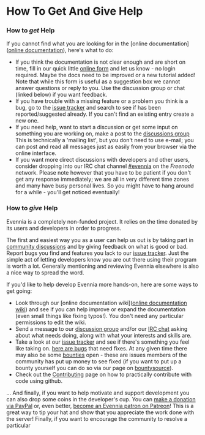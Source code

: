 # How To Get And Give Help


### How to *get* Help

If you cannot find what you are looking for in the [online documentation]([online documentation](index)), here's what to do:
 
- If you think the documentation is not clear enough and are short on time, fill in our quick little [online form][form] and let us know - no login required. Maybe the docs need to be improved or a new tutorial added! Note that while this form is useful as a suggestion box we cannot answer questions or reply to you. Use the discussion group or chat (linked below) if you want feedback.
- If you have trouble with a missing feature or a problem you think is a bug, go to the [issue tracker][issues] and search to see if has been reported/suggested already. If you can't find an existing entry create a new one.
- If you need help, want to start a discussion or get some input on something you are working on, make a post to the [discussions group][group] This is technically a 'mailing list', but you don't need to use e-mail; you can post and read all messages just as easily from your browser via the online interface.
- If you want more direct discussions with developers and other users, consider dropping into our IRC chat channel [#evennia][chat] on the *Freenode* network. Please note however that you have to be patient if you don't get any response immediately; we are all in very different time zones and many have busy personal lives. So you might have to hang around for a while - you'll get noticed eventually!


### How to *give* Help

Evennia is a completely non-funded project. It relies on the time donated by its users and developers in order to progress. 

The first and easiest way you as a user can help us out is by taking part in [community discussions][group] and by giving feedback on what is good or bad. Report bugs you find and features you lack to our [issue tracker][issues]. Just the simple act of letting developers know you are out there using their program is worth a lot. Generally mentioning and reviewing Evennia elsewhere is also a nice way to spread the word. 

If you'd like to help develop Evennia more hands-on, here are some ways to get going:

- Look through our [online documentation wiki]([online documentation wiki](index)) and see if you can help improve or expand the documentation (even small things like fixing typos!). You don't need any particular permissions to edit the wiki.
- Send a message to our [discussion group][group] and/or our [IRC chat][chat] asking about what needs doing, along with what your interests and skills are.
- Take a look at our [issue tracker][issues] and see if there's something you feel like taking on. [here are bugs][issues-master] that need fixes. At any given time there may also be some [bounties][issues-bounties] open - these are issues members of the community has put up money to see fixed (if you want to put up a bounty yourself you can do so via our page on [bountysource][bountysource]).
- Check out the [Contributing](Contributing) page on how to practically contribute with code using github.

... And finally, if you want to help motivate and support development you can also drop some coins in the developer's cup. You can [make a donation via PayPal][paypal] or, even better, [become an Evennia patron on Patreon][patreon]! This is a great way to tip your hat and show that you appreciate the work done with the server! Finally, if you want to encourage the community to resolve a particular 

[form]: https://docs.google.com/spreadsheet/viewform?hl=en_US&formkey=dGN0VlJXMWpCT3VHaHpscDEzY1RoZGc6MQ#gid=0
[group]: http://groups.google.com/group/evennia/
[issues]: https://github.com/evennia/evennia/issues
[issues-master]: https://github.com/evennia/evennia/issues?utf8=%E2%9C%93&q=is%3Aissue%20is%3Aopen%20label%3Abug%20label%3Amaster-branch
[chat]: http://webchat.freenode.net/?channels=evennia
[paypal]: https://www.paypal.com/se/cgi-bin/webscr?cmd=_flow&SESSION=Z-VlOvfGjYq2qvCDOUGpb6C8Due7skT0qOklQEy5EbaD1f0eyEQaYlmCc8O&dispatch=5885d80a13c0db1f8e263663d3faee8d64ad11bbf4d2a5a1a0d303a50933f9b2
[donate-img]: http://images-focus-opensocial.googleusercontent.com/gadgets/proxy?url=https://www.paypalobjects.com/en%255fUS/SE/i/btn/btn%255fdonateCC%255fLG.gif&container=focus&gadget=a&rewriteMime=image/*
[patreon]: https://www.patreon.com/griatch
[patreon-img]: http://www.evennia.com/_/rsrc/1424724909023/home/evennia_patreon_100x100.png
[issues-bounties]: https://github.com/evennia/evennia/labels/bounty
[bountysource]: https://www.bountysource.com/teams/evennia


